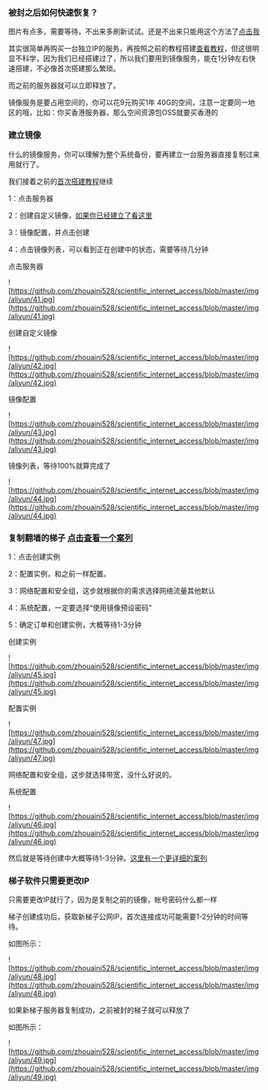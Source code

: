 ### 被封之后如何快速恢复？

图片有点多，需要等待，不出来多刷新试试。还是不出来只能用这个方法了[点击我](http://47.52.254.110:8096/scientific_internet_access/html/ALIYUN_1.html)

其实很简单再购买一台独立IP的服务，再按照之前的教程搭建[查看教程](./ALIYUN.md)，但这很明显不科学，因为我们已经搭建过了，所以我们要用到镜像服务，能在1分钟左右快速搭建，不必像首次搭建那么繁琐。

而之前的服务器就可以立即释放了。

镜像服务是要占用空间的，你可以花9元购买1年 40G的空间，注意一定要同一地区的哦，比如：你买香港服务器，那么空间资源包OSS就要买香港的

### 建立镜像

什么的镜像服务，你可以理解为整个系统备份，要再建立一台服务器直接复制过来用就行了。

我们接着之前的[首次搭建教程](./ALIYUN.md)继续

1：点击服务器

2：创建自定义镜像，[如果你已经建立了看这里](./ALIYUN_COPY.md)

3：镜像配置，并点击创建

4：点击镜像列表，可以看到正在创建中的状态，需要等待几分钟

点击服务器

![https://github.com/zhouaini528/scientific_internet_access/blob/master/img/aliyun/41.jpg](https://github.com/zhouaini528/scientific_internet_access/blob/master/img/aliyun/41.jpg)

创建自定义镜像

![https://github.com/zhouaini528/scientific_internet_access/blob/master/img/aliyun/42.jpg](https://github.com/zhouaini528/scientific_internet_access/blob/master/img/aliyun/42.jpg)

镜像配置

![https://github.com/zhouaini528/scientific_internet_access/blob/master/img/aliyun/43.jpg](https://github.com/zhouaini528/scientific_internet_access/blob/master/img/aliyun/43.jpg)

镜像列表，等待100%就算完成了

![https://github.com/zhouaini528/scientific_internet_access/blob/master/img/aliyun/44.jpg](https://github.com/zhouaini528/scientific_internet_access/blob/master/img/aliyun/44.jpg)

### 复制翻墙的梯子 [点击查看一个案列](./ALIYUN_COPY.md)

1：点击创建实例

2：配置实例，和之前一样配置。

3：网络配置和安全组，这步就根据你的需求选择网络流量其他默认

4：系统配置，一定要选择“使用镜像预设密码”

5：确定订单和创建实例，大概等待1-3分钟

创建实例

![https://github.com/zhouaini528/scientific_internet_access/blob/master/img/aliyun/45.jpg](https://github.com/zhouaini528/scientific_internet_access/blob/master/img/aliyun/45.jpg)

配置实例

![https://github.com/zhouaini528/scientific_internet_access/blob/master/img/aliyun/47.jpg](https://github.com/zhouaini528/scientific_internet_access/blob/master/img/aliyun/47.jpg)

网络配置和安全组，这步就选择带宽，没什么好说的。

系统配置

![https://github.com/zhouaini528/scientific_internet_access/blob/master/img/aliyun/46.jpg](https://github.com/zhouaini528/scientific_internet_access/blob/master/img/aliyun/46.jpg)

然后就是等待创建中大概等待1-3分钟。[这里有一个更详细的案列](./ALIYUN_COPY.md)

### 梯子软件只需要更改IP

只需要更改IP就行了，因为是复制之前的镜像，帐号密码什么都一样

梯子创建成功后，获取新梯子公网IP，首次连接成功可能需要1-2分钟的时间等待。

如图所示：

![https://github.com/zhouaini528/scientific_internet_access/blob/master/img/aliyun/48.jpg](https://github.com/zhouaini528/scientific_internet_access/blob/master/img/aliyun/48.jpg)

如果新梯子服务器复制成功，之前被封的梯子就可以释放了

如图所示：

![https://github.com/zhouaini528/scientific_internet_access/blob/master/img/aliyun/49.jpg](https://github.com/zhouaini528/scientific_internet_access/blob/master/img/aliyun/49.jpg)











